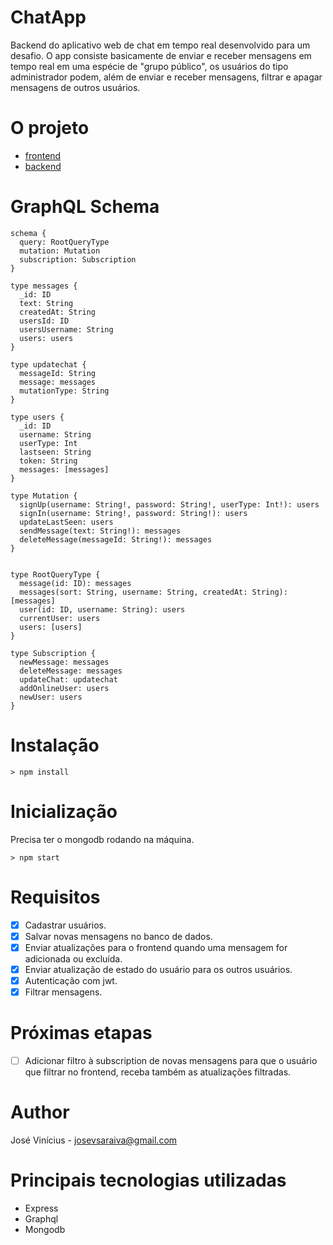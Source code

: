 # ChatApp
Backend do aplicativo web de chat em tempo real desenvolvido para um desafio.
O app consiste basicamente de enviar e receber mensagens em tempo real em uma espécie de "grupo público", 
os usuários do tipo administrador podem, além de enviar e receber mensagens, filtrar e apagar mensagens de outros usuários.

# O projeto
- [frontend](https://github.com/jbsaraiva/chat-app-frontend)
- [backend](https://github.com/jbsaraiva/chat-app-backend)

# GraphQL Schema
```
schema {
  query: RootQueryType
  mutation: Mutation
  subscription: Subscription
}

type messages {
  _id: ID
  text: String
  createdAt: String
  usersId: ID
  usersUsername: String
  users: users
}

type updatechat {
  messageId: String
  message: messages
  mutationType: String
}

type users {
  _id: ID
  username: String
  userType: Int
  lastseen: String
  token: String
  messages: [messages]
}

type Mutation {
  signUp(username: String!, password: String!, userType: Int!): users
  signIn(username: String!, password: String!): users
  updateLastSeen: users
  sendMessage(text: String!): messages
  deleteMessage(messageId: String!): messages
}


type RootQueryType {
  message(id: ID): messages
  messages(sort: String, username: String, createdAt: String): [messages]
  user(id: ID, username: String): users
  currentUser: users
  users: [users]
}

type Subscription {
  newMessage: messages
  deleteMessage: messages
  updateChat: updatechat
  addOnlineUser: users
  newUser: users
}
```

# Instalação

```
> npm install
```

# Inicialização
Precisa ter o mongodb rodando na máquina.

```
> npm start
```

# Requisitos 
- [x] Cadastrar usuários.
- [x] Salvar novas mensagens no banco de dados.
- [x] Enviar atualizações para o frontend quando uma mensagem for adicionada ou excluída.
- [x] Enviar atualização de estado do usuário para os outros usuários.
- [x] Autenticação com jwt.
- [x] Filtrar mensagens.

# Próximas etapas
- [ ] Adicionar filtro à subscription de novas mensagens para que o usuário que filtrar no frontend, receba também as atualizações filtradas.

# Author

José Vinícius - [josevsaraiva@gmail.com](josevsaraiva@gmail.com)

# Principais tecnologias utilizadas
- Express 
- Graphql
- Mongodb
